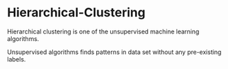 # Hierarchical-Clustering

Hierarchical clustering is one of the unsupervised machine learning algorithms.

Unsupervised algorithms finds patterns in data set without any pre-existing labels.
